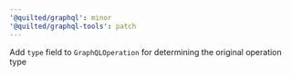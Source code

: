 ```yaml
---
'@quilted/graphql': minor
'@quilted/graphql-tools': patch
---
```


Add `type` field to `GraphQLOperation` for determining the original operation type
